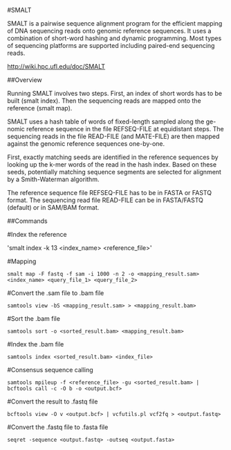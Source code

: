 #SMALT 

  SMALT is a pairwise sequence alignment program for the efficient mapping of DNA sequencing reads onto genomic reference sequences. It uses a combination of short-word hashing and dynamic programming. Most types of sequencing platforms are supported including paired-end sequencing reads.
  
  http://wiki.hpc.ufl.edu/doc/SMALT

##Overview

  Running SMALT involves two steps. First, an index of short words has to be built (smalt index). Then the sequencing reads are mapped onto the reference (smalt map).

  SMALT uses a hash table of words of fixed-length sampled along the ge- nomic reference sequence in the file REFSEQ-FILE at equidistant steps. The sequencing reads in the file READ-FILE (and MATE-FILE) are then mapped against the genomic reference sequences one-by-one.

  First, exactly matching seeds are identified in the reference sequences by looking up the k-mer words of the read in the hash index. Based on these seeds, potentially matching sequence segments are selected for alignment by a Smith-Waterman algorithm.

  The reference sequence file REFSEQ-FILE has to be in FASTA or FASTQ format. The sequencing read file READ-FILE can be in FASTA/FASTQ (default) or in SAM/BAM format.

##Commands

 #Index the reference
 
'smalt index -k 13 <index_name> <reference_file>'

 #Mapping
 
`smalt map -F fastq -f sam -i 1000 -n 2 -o <mapping_result.sam> <index_name> <query_file_1> <query_file_2>`

 #Convert the .sam file to .bam file
 
`samtools view -bS <mapping_result.sam> > <mapping_result.bam>`

 #Sort the .bam file
 
`samtools sort -o <sorted_result.bam> <mapping_result.bam>`

 #Index the .bam file
 
`samtools index <sorted_result.bam> <index_file>`

 #Consensus sequence calling
 
`samtools mpileup -f <reference_file> -gu <sorted_result.bam> | bcftools call -c -O b -o <output.bcf> `

 #Convert the result to .fastq file
 
`bcftools view -O v <output.bcf> | vcfutils.pl vcf2fq > <output.fastq>`

 #Convert the .fastq file to .fasta file
 
`seqret -sequence <output.fastq> -outseq <output.fasta>`
